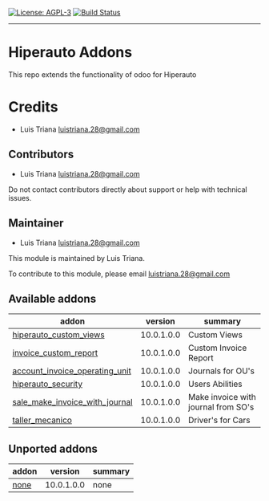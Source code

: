 [![License: AGPL-3](https://img.shields.io/badge/licence-AGPL--3-blue.svg)](http://www.gnu.org/licenses/agpl-3.0-standalone.html)
[![Build Status](https://travis-ci.org/luistriana28/hiperauto.svg?branch=10.0)](https://travis-ci.org/luistriana28/hiperauto)

------------------------
Hiperauto Addons
=========================

This repo extends the functionality of odoo for Hiperauto

Credits
=======

* Luis Triana <luistriana.28@gmail.com> 

Contributors
------------

* Luis Triana <luistriana.28@gmail.com>

Do not contact contributors directly about support or help with technical issues.

Maintainer
----------

* Luis Triana <luistriana.28@gmail.com>


This module is maintained by Luis Triana.

To contribute to this module, please email <luistriana.28@gmail.com>


[//]: # (addons)

Available addons
----------------
addon | version | summary
--- | --- | ---
[hiperauto_custom_views](hiperauto_custom_views/) | 10.0.1.0.0 | Custom Views
[invoice_custom_report](invoice_custom_report/) | 10.0.1.0.0 | Custom Invoice Report
[account_invoice_operating_unit](account_invoice_operating_unit/) | 10.0.1.0.0 | Journals for OU's
[hiperauto_security](hiperauto_security/) | 10.0.1.0.0 | Users Abilities
[sale_make_invoice_with_journal](sale_make_invoice_with_journal/) | 10.0.1.0.0 | Make invoice with journal from SO's
[taller_mecanico](taller_mecanico/) | 10.0.1.0.0 | Driver's for Cars



Unported addons
----------------
addon | version | summary
--- | --- | ---
[none](none/) | 10.0.1.0.0 | none
